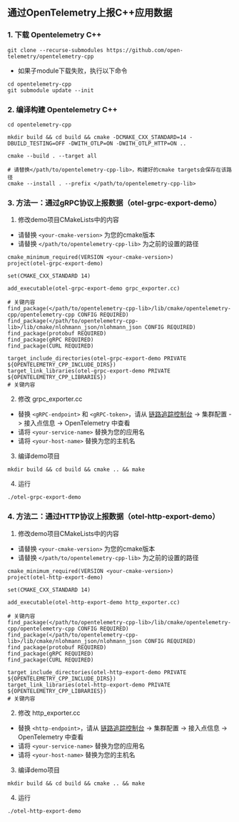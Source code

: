 ## 通过OpenTelemetry上报C++应用数据

### 1. 下载 Opentelemetry C++

```shell
git clone --recurse-submodules https://github.com/open-telemetry/opentelemetry-cpp
```

- 如果子module下载失败，执行以下命令
```shell
cd opentelemetry-cpp
git submodule update --init
```

### 2. 编译构建 Opentelemetry C++

```shell
cd opentelemetry-cpp

mkdir build && cd build && cmake -DCMAKE_CXX_STANDARD=14 -DBUILD_TESTING=OFF -DWITH_OTLP=ON -DWITH_OTLP_HTTP=ON ..

cmake --build . --target all

# 请替换</path/to/opentelemetry-cpp-lib>，构建好的cmake targets会保存在该路径
cmake --install . --prefix </path/to/opentelemetry-cpp-lib>
```


### 3. 方法一：通过gRPC协议上报数据（otel-grpc-export-demo）

1. 修改demo项目CMakeLists中的内容

- 请替换 `<your-cmake-version>` 为您的cmake版本
- 请替换 `</path/to/opentelemetry-cpp-lib>` 为之前的设置的路径

```
cmake_minimum_required(VERSION <your-cmake-version>)
project(otel-grpc-export-demo)

set(CMAKE_CXX_STANDARD 14)

add_executable(otel-grpc-export-demo grpc_exporter.cc)

# 关键内容
find_package(</path/to/opentelemetry-cpp-lib>/lib/cmake/opentelemetry-cpp/opentelemetry-cpp CONFIG REQUIRED)
find_package(</path/to/opentelemetry-cpp-lib>/lib/cmake/nlohmann_json/nlohmann_json CONFIG REQUIRED)
find_package(protobuf REQUIRED)
find_package(gRPC REQUIRED)
find_package(CURL REQUIRED)

target_include_directories(otel-grpc-export-demo PRIVATE ${OPENTELEMETRY_CPP_INCLUDE_DIRS})
target_link_libraries(otel-grpc-export-demo PRIVATE ${OPENTELEMETRY_CPP_LIBRARIES})
# 关键内容
```

2. 修改 grpc_exporter.cc 

- 替换 `<gRPC-endpoint>` 和 `<gRPC-token>`，请从 [链路追踪控制台](https://tracing.console.aliyun.com/#/globalSetting) -> 集群配置 -> 接入点信息 -> OpenTelemetry 中查看
- 请将 `<your-service-name>` 替换为您的应用名
- 请将 `<your-host-name>` 替换为您的主机名

3. 编译demo项目

```
mkdir build && cd build && cmake .. && make 
```

4. 运行

```
./otel-grpc-export-demo
```


### 4. 方法二：通过HTTP协议上报数据（otel-http-export-demo）

1. 修改demo项目CMakeLists中的内容

- 请替换 `<your-cmake-version>` 为您的cmake版本
- 请替换 `</path/to/opentelemetry-cpp-lib>` 为之前的设置的路径

```
cmake_minimum_required(VERSION <your-cmake-version>)
project(otel-http-export-demo)

set(CMAKE_CXX_STANDARD 14)

add_executable(otel-http-export-demo http_exporter.cc)

# 关键内容
find_package(</path/to/opentelemetry-cpp-lib>/lib/cmake/opentelemetry-cpp/opentelemetry-cpp CONFIG REQUIRED)
find_package(</path/to/opentelemetry-cpp-lib>/lib/cmake/nlohmann_json/nlohmann_json CONFIG REQUIRED)
find_package(protobuf REQUIRED)
find_package(gRPC REQUIRED)
find_package(CURL REQUIRED)

target_include_directories(otel-http-export-demo PRIVATE ${OPENTELEMETRY_CPP_INCLUDE_DIRS})
target_link_libraries(otel-http-export-demo PRIVATE ${OPENTELEMETRY_CPP_LIBRARIES})
# 关键内容
```

2. 修改 http_exporter.cc 

- 替换 `<http-endpoint>`，请从 [链路追踪控制台](https://tracing.console.aliyun.com/#/globalSetting) -> 集群配置 -> 接入点信息 -> OpenTelemetry 中查看
- 请将 `<your-service-name>` 替换为您的应用名
- 请将 `<your-host-name>` 替换为您的主机名

3. 编译demo项目

```
mkdir build && cd build && cmake .. && make 
```

4. 运行

```
./otel-http-export-demo
```









